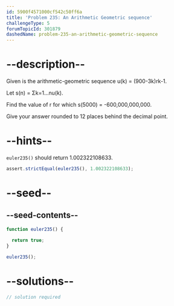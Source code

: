 ```yaml
---
id: 5900f4571000cf542c50ff6a
title: 'Problem 235: An Arithmetic Geometric sequence'
challengeType: 5
forumTopicId: 301879
dashedName: problem-235-an-arithmetic-geometric-sequence
---
```


# --description--

Given is the arithmetic-geometric sequence u(k) = (900-3k)rk-1.

Let s(n) = Σk=1...nu(k).

Find the value of r for which s(5000) = -600,000,000,000.

Give your answer rounded to 12 places behind the decimal point.

# --hints--

`euler235()` should return 1.002322108633.

```js
assert.strictEqual(euler235(), 1.002322108633);
```

# --seed--

## --seed-contents--

```js
function euler235() {

  return true;
}

euler235();
```

# --solutions--

```js
// solution required
```
